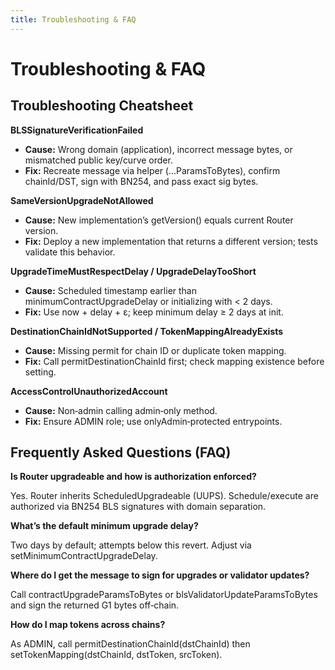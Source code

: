 ```yaml
---
title: Troubleshooting & FAQ
---
```


# Troubleshooting & FAQ

## Troubleshooting Cheatsheet

**BLSSignatureVerificationFailed**

- **Cause:** Wrong domain (application), incorrect message bytes, or mismatched public key/curve order.
- **Fix:** Recreate message via helper (…ParamsToBytes), confirm chainId/DST, sign with BN254, and pass exact sig bytes. 

**SameVersionUpgradeNotAllowed**

- **Cause:** New implementation’s getVersion() equals current Router version.
- **Fix:** Deploy a new implementation that returns a different version; tests validate this behavior.  

**UpgradeTimeMustRespectDelay / UpgradeDelayTooShort**

- **Cause:** Scheduled timestamp earlier than minimumContractUpgradeDelay or initializing with < 2 days.
- **Fix:** Use now + delay + ε; keep minimum delay ≥ 2 days at init. 

**DestinationChainIdNotSupported / TokenMappingAlreadyExists**

- **Cause:** Missing permit for chain ID or duplicate token mapping.
- **Fix:** Call permitDestinationChainId first; check mapping existence before setting. 

**AccessControlUnauthorizedAccount**

- **Cause:** Non‑admin calling admin‑only method.
- **Fix:** Ensure ADMIN role; use onlyAdmin‑protected entrypoints.

## Frequently Asked Questions (FAQ)

**Is Router upgradeable and how is authorization enforced?**

Yes. Router inherits ScheduledUpgradeable (UUPS). Schedule/execute are authorized via BN254 BLS signatures with domain separation.

**What’s the default minimum upgrade delay?**

Two days by default; attempts below this revert. Adjust via setMinimumContractUpgradeDelay. 

**Where do I get the message to sign for upgrades or validator updates?**

Call contractUpgradeParamsToBytes or blsValidatorUpdateParamsToBytes and sign the returned G1 bytes off‑chain. 

**How do I map tokens across chains?**

As ADMIN, call permitDestinationChainId(dstChainId) then setTokenMapping(dstChainId, dstToken, srcToken).
